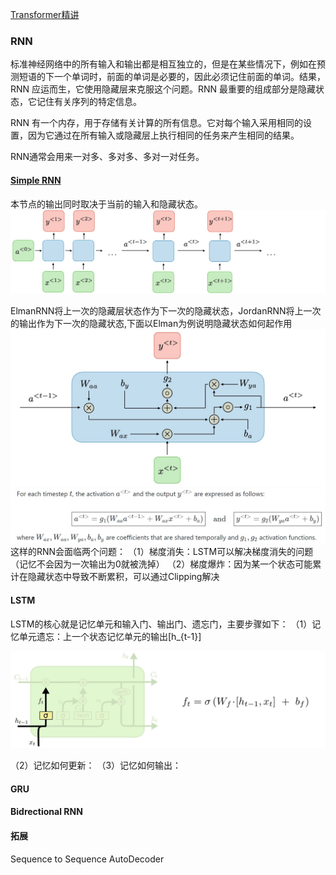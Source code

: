 
[Transformer精讲](https://adaning.github.io/posts/6744.html)

### RNN
标准神经网络中的所有输入和输出都是相互独立的，但是在某些情况下，例如在预测短语的下一个单词时，前面的单词是必要的，因此必须记住前面的单词。结果，RNN 应运而生，它使用隐藏层来克服这个问题。RNN 最重要的组成部分是隐藏状态，它记住有关序列的特定信息。

RNN 有一个内存，用于存储有关计算的所有信息。它对每个输入采用相同的设置，因为它通过在所有输入或隐藏层上执行相同的任务来产生相同的结果。

RNN通常会用来一对多、多对多、多对一对任务。
#### [Simple RNN]((https://www.analyticsvidhya.com/blog/2022/03/a-brief-overview-of-recurrent-neural-networks-rnn/))
本节点的输出同时取决于当前的输入和隐藏状态。
![](media/SimpleRNN.jpg)

ElmanRNN将上一次的隐藏层状态作为下一次的隐藏状态，JordanRNN将上一次的输出作为下一次的隐藏状态,下面以Elman为例说明隐藏状态如何起作用
![](media/16995223320274.jpg)
![](media/16995224782449.jpg)
这样的RNN会面临两个问题：
（1）梯度消失：LSTM可以解决梯度消失的问题（记忆不会因为一次输出为0就被洗掉）
（2）梯度爆炸：因为某一个状态可能累计在隐藏状态中导致不断累积，可以通过Clipping解决



#### LSTM
LSTM的核心就是记忆单元和输入门、输出门、遗忘门，主要步骤如下：
（1）记忆单元遗忘：上一个状态记忆单元的输出\[h_{t-1}\]

![](media/16995267803892.jpg)

（2）记忆如何更新：
（3）记忆如何输出：

#### GRU


#### Bidrectional RNN

#### 拓展
Sequence to Sequence AutoDecoder



